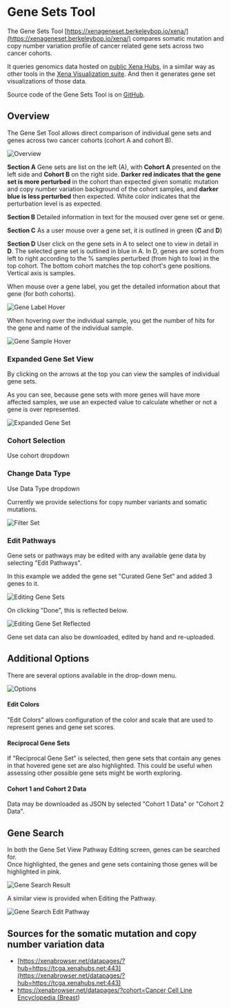 # Gene Sets Tool

The Gene Sets Tool [https://xenageneset.berkeleybop.io/xena/](https://xenageneset.berkeleybop.io/xena/) compares somatic mutation and copy number variation profile of cancer related gene sets across two cancer cohorts.

It queries genomics data hosted on [public Xena Hubs](https://xenabrowser.net/hub/), in a similar way as other tools in the [Xena Visualization suite](https://xenabrowser.net/heatmap/). And then it generates gene set visualizations of those data.  

Source code of the Gene Sets Tool is on [GitHub](https://github.com/ucscXena/XenaGoWidget).

## Overview

The Gene Set Tool allows direct comparison of individual gene sets and genes across two cancer cohorts \(cohort A and cohort B\).

![Overview](../.gitbook/assets/overview1.png)

**Section A** Gene sets are list on the left \(A\), with **Cohort A** presented on the left side and **Cohort B** on the right side. **Darker red indicates that the gene set is more perturbed** in the cohort than expected given somatic mutation and copy number variation background of the cohort samples, and **darker blue is less perturbed** then expected. White color indicates that the perturbation level is as expected.

**Section B** Detailed information in text for the moused over gene set or gene.

**Section C** As a user mouse over a gene set, it is outlined in green \(**C** and **D**\)

**Section D** User click on the gene sets in A to select one to view in detail in **D**. The selected gene set is outlined in blue in A.  In D, genes are sorted from left to right according to the % samples perturbed \(from high to low\) in the top cohort. The bottom cohort matches the top cohort's gene positions. Vertical axis is samples. 

When mouse over a gene label, you get the detailed information about that gene \(for both cohorts\).

![Gene Label Hover](../.gitbook/assets/genelabelhover.png)

When hovering over the individual sample, you get the number of hits for the gene and name of the individual sample.

![Gene Sample Hover](../.gitbook/assets/genesamplehover.png)

### Expanded Gene Set View

By clicking on the arrows at the top you can view the samples of individual gene sets.

As you can see, because gene sets with more genes will have more affected samples, we use an expected value to calculate whether or not a gene is over represented.

![Expanded Gene Set](../.gitbook/assets/expandedgenesetviewer.png)

### Cohort Selection

Use cohort dropdown

### Change Data Type

Use Data Type dropdown

Currently we provide selections for copy number variants and somatic mutations.

![Filter Set](../.gitbook/assets/filterselector.png)

### Edit Pathways

Gene sets or pathways may be edited with any available gene data by selecting "Edit Pathways".

In this example we added the gene set "Curated Gene Set" and added 3 genes to it.

![Editing Gene Sets](../.gitbook/assets/editgeneset1.png)

On clicking "Done", this is reflected below.

![Editing Gene Set Reflected](../.gitbook/assets/editgenesetreflected.png)

Gene set data can also be downloaded, edited by hand and re-uploaded.



## Additional Options

There are several options available in the drop-down menu.

![Options](../.gitbook/assets/options1_200.png)

#### Edit Colors

"Edit Colors" allows configuration of the color and scale that are used to represent genes and gene set scores.

#### Reciprocal Gene Sets

If "Reciprocal Gene Set" is selected, then gene sets that contain any genes in that hovered gene set are also highlighted. This could be useful when assessing other possible gene sets might be worth exploring.

#### Cohort 1 and Cohort 2 Data

Data may be downloaded as JSON by selected "Cohort 1 Data" or "Cohort 2 Data".

## Gene Search

In both the Gene Set View Pathway Editing screen, genes can be searched for.  
Once highlighted, the genes and gene sets containing those genes will be highlighted in pink.

![Gene Search Result](../.gitbook/assets/genesetviewergenesearch.png)

A similar view is provided when Editing the Pathway.

![Gene Search Edit Pathway](../.gitbook/assets/editpathwaygenesearch.png)



## Sources for the somatic mutation and copy number variation data

* [https://xenabrowser.net/datapages/?hub=https://tcga.xenahubs.net:443](https://xenabrowser.net/datapages/?hub=https://tcga.xenahubs.net:443)
* [https://xenabrowser.net/datapages/?cohort=Cancer Cell Line Encyclopedia \(Breast](https://xenabrowser.net/datapages/?cohort=Cancer%20Cell%20Line%20Encyclopedia%20%28Breast)\)

